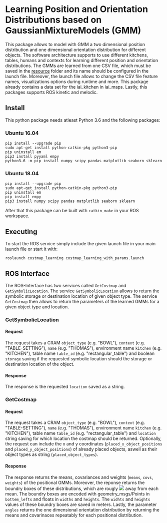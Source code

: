 # Learning Position and Orientation Distributions based on GaussianMixtureModels (GMM)

This package allows to model with GMM a two dimensional position distribution and one dimensional orientation distribution
for different objects. The software architecture supports to use different kitchens, tables, humans and contexts
for learning different position and orientation distributions. The GMMs are learned from one CSV file, 
which must be saved in the [resource](../master/resource) folder and its name should be configured in the launch file. 
Moreover, the launch file allows to change the CSV file feature names, visualizations options during runtime and more.
This package already contains a data set for the iai_kitchen in iai_maps. Lastly, this packages supports ROS kinetic
and melodic.

## Install

This python package needs atleast Python 3.6 and the following packages:

### Ubuntu 16.04

```
pip install --upgrade pip
sudo apt-get install python-catkin-pkg python3-pip
pip uninstall em
pip3 install pyyaml empy
python3.6 -m pip install numpy scipy pandas matplotlib seaborn sklearn 
```

### Ubuntu 18.04

```
pip install --upgrade pip
sudo apt-get install python-catkin-pkg python3-pip
pip uninstall em
pip install empy
pip3 install numpy scipy pandas matplotlib seaborn sklearn
```

After that this package can be built with `catkin_make` in your ROS workspace.

## Executing

To start the ROS service simply include the given launch file in your main launch file or start it with: 

```
roslaunch costmap_learning costmap_learning_with_params.launch 
```

## ROS Interface

The ROS-Interface has two services called `GetCostmap` and `GetSymbolicLocation`. The service `GetSymbolicLocation`
allows to return the symbolic storage or destination location of given object type. The service `GetCostmap` then
allows to return the parameters of the learned GMMs for a given object type and location. 

### GetSymbolicLocation

#### Request
The request takes a CRAM `object_type` (e.g. "BOWL"), `context` (e.g. "TABLE-SETTING"), `name` (e.g. "THOMAS"), environment name `kitchen` (e.g. "KITCHEN"), table name `table_id` (e.g. "rectangular_table") and boolean `storage` saving if the requested symbolic location should the storage or destination location of the object.

#### Response
The response is the requested `location` saved as a string.

### GetCostmap

#### Request
The request takes a CRAM `object_type` (e.g. "BOWL"), `context` (e.g. "TABLE-SETTING"), `name` (e.g. "THOMAS"), environment name `kitchen` (e.g. "KITCHEN"), table name `table_id` (e.g. "rectangular_table") and `location` string saving for which location the costmap should be returned. Optionally, the request can include the x and y coordinates (`placed_x_object_positions` and `placed_y_object_positions`) of already placed objects, aswell as their object types as string (`placed_object_types`).

#### Response
The response returns the means, covariances and weights (`means`, `covs`, `weights`) of the positional GMMs. Moreover, the reponse returns the boundry boxes of these distributions, which are rougly <img src="https://render.githubusercontent.com/render/math?math=-3\cdot\sqrt\sigma"> away from each mean. The boundry boxes are encoded with geometry_msgs/Points in `bottem_lefts` and floats in `widths` and `heights`. The `widhts` and `heights` values of these boundry boxes are saved in meters. Lastly, the parameter `angles` returns the one dimensional orientation distribution by returning the means and covarinaces repeatably for each positional distribution. 

